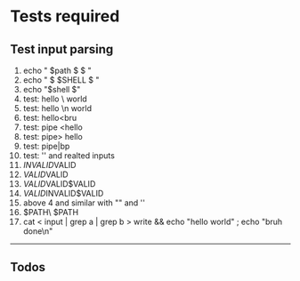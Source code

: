 # Tests required

## Test input parsing

1. echo " $path $ \$ "
2. echo " $ $SHELL \$ "
3. echo "$shell \$"
4. test: hello \ world
5. test: hello \n world
6. test: hello<bru
7. test: pipe <hello
8. test: pipe> hello
9. test: pipe|bp
10. test: '' and realted inputs
11. $INVALID$VALID
12. $VALID$VALID
13. $VALID$VALID$VALID
14. $VALID$INVALID$VALID
15. above 4 and similar with "" and ''
16. $PATH\ $PATH
17. cat < input | grep a | grep b > write && echo "hello world" ; echo "bruh done\n"

---

## Todos
